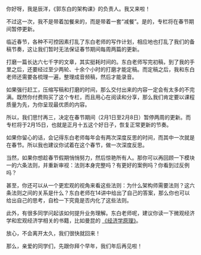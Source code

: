 你好呀，我是辰洋，《郭东白的架构课》的负责人。我又来啦！

不过这一次，我不是带着加餐来的，而是带着一套“减餐”。是的，专栏将在春节期间暂停更新。

临近春节，各种不可控因素打乱了东白老师的写作计划，相应地也打乱了我们的备稿节奏，这让我们暂时无法保证春节期间每周两篇的更新。

打磨一篇长达六七千字的文章，其实挺耗时间的。东白老师写完初稿，到了我的手里之后，还要经过至少两轮、十余个小时的打磨才能定稿。而定稿之后，我和东白老师还需要各梳理一遍，整理成音频稿，然后才能录音。

如果强行赶工，压缩写稿和打磨的时间，那么交付出来的内容一定会有太多的不完满。既然你付费购买了这个专栏，而且用心在阅读和分享，那么我们肯定要以课程质量为先，为你呈现最优质的内容。

所以，我们思忖再三，决定在春节期间（2月1日至2月8日）暂停两周的更新。而专栏将于2月15日，也就是正月十五这个好日子，恢复正常更新的节奏。

如果你留心的话，会记得东白老师每年会有两次深度反思的时间，而其中一次就是在春节。所以我也建议你试着在这个春节，做一次深度反思。

当然，如果你想趁春节假期悄悄努力，然后惊艳所有人。那你可以再回顾一下模块一的六条法则，并重新审视：法则本身完整吗？有更好的案例吗？你看到过反例吗？

甚至，你还可以从一个更宏观的视角来看这些法则：为什么架构师需要法则？这六条法则之间的关系是什么？东白老师在14讲中给出了自己的答案，那么你也可以给出自己的思考，自检一下究竟是否内化了这些法则。

此外，有很多同学问起该如何提升业务理解。东白老师呢，建议你读一下微观经济学和宏观经济学相关的书籍，比如曼昆的 [《经济学原理》](https://baike.baidu.com/item/%E7%B6%93%E6%BF%9F%E5%AD%B8%E5%8E%9F%E7%90%86/1562)。

放心，不会离开太久，我们很快就回来！

那么，亲爱的同学们，先跟你拜个早年，我们年后再见啦！